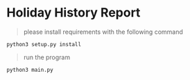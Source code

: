 # Holiday History Report

>please install requirements with the following command

`python3 setup.py install`

>run the program 

`python3 main.py`